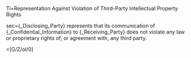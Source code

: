 Ti=Representation Against Violation of Third-Party Intellectual Property Rights 

sec={_Disclosing_Party} represents that its communication of {_Confidential_Information} to {_Receiving_Party} does not violate any law or proprietary rights of, or agreement with, any third party.

=[G/Z/ol/0]
